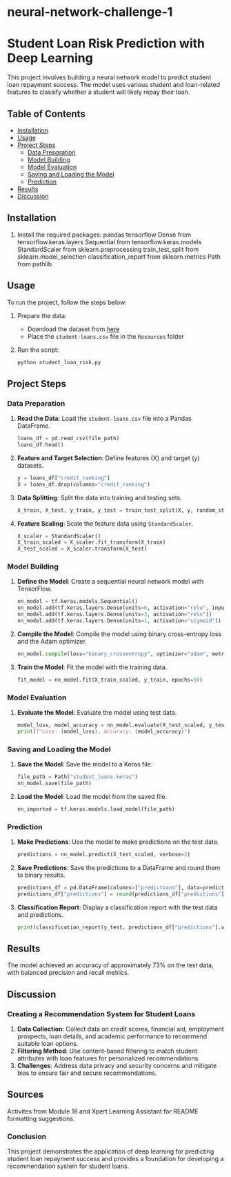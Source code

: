 # neural-network-challenge-1

# Student Loan Risk Prediction with Deep Learning

This project involves building a neural network model to predict student loan repayment success. The model uses various student and loan-related features to classify whether a student will likely repay their loan.

## Table of Contents
- [Installation](#installation)
- [Usage](#usage)
- [Project Steps](#project-steps)
  - [Data Preparation](#data-preparation)
  - [Model Building](#model-building)
  - [Model Evaluation](#model-evaluation)
  - [Saving and Loading the Model](#saving-and-loading-the-model)
  - [Prediction](#prediction)
- [Results](#results)
- [Discussion](#discussion)

## Installation

1. Install the required packages:
pandas
tensorflow
Dense from tensorflow.keras.layers
Sequential from tensorflow.keras.models
StandardScaler from sklearn.preprocessing
train_test_split from sklearn.model_selection
classification_report from sklearn.metrics
Path from pathlib


## Usage

To run the project, follow the steps below:

1. Prepare the data:
    - Download the dataset from [here](https://static.bc-edx.com/ai/ail-v-1-0/m18/lms/datasets/student-loans.csv)
    - Place the `student-loans.csv` file in the `Resources` folder

2. Run the script:
    ```sh
    python student_loan_risk.py
    ```

## Project Steps

### Data Preparation

1. **Read the Data**: Load the `student-loans.csv` file into a Pandas DataFrame.
    ```python
    loans_df = pd.read_csv(file_path)
    loans_df.head()
    ```

2. **Feature and Target Selection**: Define features (X) and target (y) datasets.
    ```python
    y = loans_df["credit_ranking"]
    X = loans_df.drop(columns="credit_ranking")
    ```

3. **Data Splitting**: Split the data into training and testing sets.
    ```python
    X_train, X_test, y_train, y_test = train_test_split(X, y, random_state=1)
    ```

4. **Feature Scaling**: Scale the feature data using `StandardScaler`.
    ```python
    X_scaler = StandardScaler()
    X_train_scaled = X_scaler.fit_transform(X_train)
    X_test_scaled = X_scaler.transform(X_test)
    ```

### Model Building

1. **Define the Model**: Create a sequential neural network model with TensorFlow.
    ```python
    nn_model = tf.keras.models.Sequential()
    nn_model.add(tf.keras.layers.Dense(units=6, activation="relu", input_dim=11))
    nn_model.add(tf.keras.layers.Dense(units=3, activation="relu"))
    nn_model.add(tf.keras.layers.Dense(units=1, activation="sigmoid"))
    ```

2. **Compile the Model**: Compile the model using binary cross-entropy loss and the Adam optimizer.
    ```python
    nn_model.compile(loss="binary_crossentropy", optimizer="adam", metrics=["accuracy"])
    ```

3. **Train the Model**: Fit the model with the training data.
    ```python
    fit_model = nn_model.fit(X_train_scaled, y_train, epochs=50)
    ```

### Model Evaluation

1. **Evaluate the Model**: Evaluate the model using test data.
    ```python
    model_loss, model_accuracy = nn_model.evaluate(X_test_scaled, y_test, verbose=2)
    print(f"Loss: {model_loss}, Accuracy: {model_accuracy}")
    ```

### Saving and Loading the Model

1. **Save the Model**: Save the model to a Keras file.
    ```python
    file_path = Path("student_loans.keras")
    nn_model.save(file_path)
    ```

2. **Load the Model**: Load the model from the saved file.
    ```python
    nn_imported = tf.keras.models.load_model(file_path)
    ```

### Prediction

1. **Make Predictions**: Use the model to make predictions on the test data.
    ```python
    predictions = nn_model.predict(X_test_scaled, verbose=2)
    ```

2. **Save Predictions**: Save the predictions to a DataFrame and round them to binary results.
    ```python
    predictions_df = pd.DataFrame(columns=["predictions"], data=predictions)
    predictions_df["predictions"] = round(predictions_df["predictions"], 0)
    ```

3. **Classification Report**: Display a classification report with the test data and predictions.
    ```python
    print(classification_report(y_test, predictions_df["predictions"].values))
    ```

## Results

The model achieved an accuracy of approximately 73% on the test data, with balanced precision and recall metrics.

## Discussion

### Creating a Recommendation System for Student Loans

1. **Data Collection**: Collect data on credit scores, financial aid, employment prospects, loan details, and academic performance to recommend suitable loan options.
2. **Filtering Method**: Use content-based filtering to match student attributes with loan features for personalized recommendations.
3. **Challenges**: Address data privacy and security concerns and mitigate bias to ensure fair and secure recommendations.

## Sources
Activites from Module 18 and Xpert Learning Assistant for README formatting suggestions.

### Conclusion

This project demonstrates the application of deep learning for predicting student loan repayment success and provides a foundation for developing a recommendation system for student loans.

